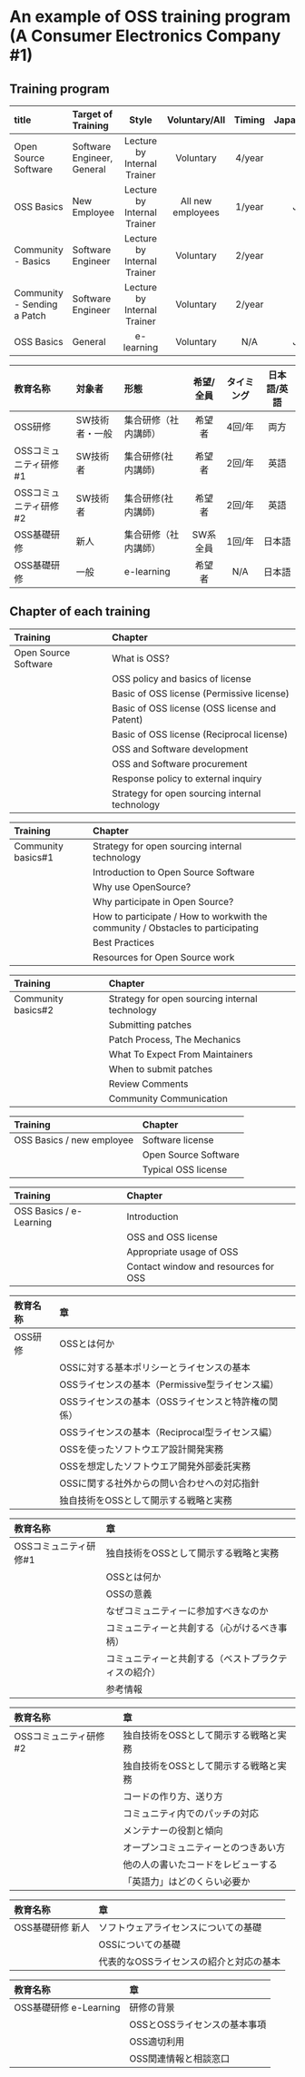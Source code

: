 # An example of OSS training program (A Consumer Electronics Company #1)

## Training program

| title      |  Target of Training |  Style |  Voluntary/All |  Timing |  Japanese/English |
|:------------|:--------|:------:|:--------------:|:-------:|:--------:|
| Open Source Software | Software Engineer, General | Lecture by Internal Trainer |  Voluntary |  4/year |  Both  |
| OSS Basics | New Employee | Lecture by Internal Trainer |  All new employees |  1/year |  Japanese  |
| Community - Basics | Software Engineer | Lecture by Internal Trainer |  Voluntary |  2/year |  English  |
| Community - Sending a Patch | Software Engineer | Lecture by Internal Trainer |  Voluntary |  2/year |  English  |
| OSS Basics | General | e-learning | Voluntary |  N/A |  Japanese  |


| 教育名称 |  対象者 | 形態   | 希望/全員 | タイミング    | 日本語/英語 |
|:--------|:--------------------|:--------|:-------------:|:---------:|:--------:|
| OSS研修 |  SW技術者・一般  | 集合研修（社内講師）   |  希望者   | 4回/年 |  両方      |
| OSSコミュニティ研修#1 | SW技術者　| 集合研修(社内講師) |  希望者   | 2回/年  |  英語      |
| OSSコミュニティ研修#2 | SW技術者　| 集合研修(社内講師) |  希望者   | 2回/年  |  英語      |
| OSS基礎研修 |  新人  | 集合研修（社内講師）   |  SW系全員   | 1回/年 |  日本語      |
| OSS基礎研修 |  一般  | e-learning   |  希望者   | N/A |  日本語      |

## Chapter of each training

| Training |  Chapter | 
|:--------|:--------------------|
| Open Source Software   |  What is OSS? |
|          |  OSS policy and basics of license |
|          |  Basic of OSS license (Permissive license) |
|          |  Basic of OSS license (OSS license and Patent) |
|          |  Basic of OSS license (Reciprocal license)  |
|          |  OSS and Software development |
|          |  OSS and Software procurement |
|          |  Response policy to external inquiry |
|          |  Strategy for open sourcing internal technology |

| Training |  Chapter | 
|:--------|:--------------------|
| Community basics#1  |  Strategy for open sourcing internal technology |
|          | Introduction to Open Source Software |
|          | Why use OpenSource?  |
|          | Why participate in Open Source?  |
|          | How to participate / How to workwith the community / Obstacles to participating  |
|          | Best Practices  |
|          | Resources for Open Source work  |

| Training |  Chapter | 
|:--------|:--------------------|
| Community basics#2  |  Strategy for open sourcing internal technology |
|          | Submitting patches  |
|          | Patch Process, The Mechanics  |
|          | What To Expect From Maintainers  |
|          | When to submit patches |
|          | Review Comments  |
|          | Community Communication  |

| Training |  Chapter | 
|:--------|:--------------------|
| OSS Basics / new employee  | Software license |
|          | Open Source Software  |
|          | Typical OSS license  |


| Training |  Chapter | 
|:--------|:--------------------|
| OSS Basics / e-Learning  | Introduction |
|          | OSS and OSS license  |
|          | Appropriate usage of OSS  |
|          | Contact window and resources for OSS  |


| 教育名称 |  章 | 
|:--------|:--------------------|
| OSS研修  |  OSSとは何か |
|          |  OSSに対する基本ポリシーとライセンスの基本 |
|          |  OSSライセンスの基本（Permissive型ライセンス編） |
|          |  OSSライセンスの基本（OSSライセンスと特許権の関係） |
|          |  OSSライセンスの基本（Reciprocal型ライセンス編） |
|          |  OSSを使ったソフトウエア設計開発実務 |
|          |  OSSを想定したソフトウエア開発外部委託実務 |
|          |  OSSに関する社外からの問い合わせへの対応指針 |
|          |  独自技術をOSSとして開示する戦略と実務 |

| 教育名称 |  章 | 
|:--------|:--------------------|
| OSSコミュニティ研修#1  |  独自技術をOSSとして開示する戦略と実務 |
|          | OSSとは何か  |
|          | OSSの意義  |
|          | なぜコミュニティーに参加すべきなのか  |
|          | コミュニティーと共創する（心がけるべき事柄）  |
|          | コミュニティーと共創する（ベストプラクティスの紹介）  |
|          | 参考情報  |


| 教育名称 |  章 | 
|:--------|:--------------------|
| OSSコミュニティ研修#2  |  独自技術をOSSとして開示する戦略と実務 |
|          | 独自技術をOSSとして開示する戦略と実務  |
|          | コードの作り方、送り方  |
|          | コミュニティ内でのパッチの対応  |
|          | メンテナーの役割と傾向  |
|          | オープンコミュニティーとのつきあい方  |
|          | 他の人の書いたコードをレビューする  |
|          | 「英語力」はどのくらい必要か  |


| 教育名称 |  章 | 
|:--------|:--------------------|
| OSS基礎研修 新人  |  ソフトウェアライセンスについての基礎 |
|          | OSSについての基礎  |
|          | 代表的なOSSライセンスの紹介と対応の基本  |


| 教育名称 |  章 | 
|:--------|:--------------------|
| OSS基礎研修 e-Learning  | 研修の背景 |
|          | OSSとOSSライセンスの基本事項  |
|          | OSS適切利用  |
|          | OSS関連情報と相談窓口  |

